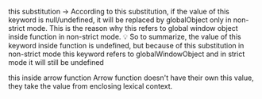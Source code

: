 

this substitution -> According to this substitution, if the value of this keyword is null/undefined, it will be
replaced by globalObject only in non-strict mode. This is the reason why this refers to global window object inside
function in non-strict mode.
💡 So to summarize, the value of this keyword inside function is undefined, but because of this substitution in
non-strict mode this keyword refers to globalWindowObject and in strict mode it will still be undefined



this inside arrow function
Arrow function doesn't have their own this value, they take the value from enclosing lexical context.